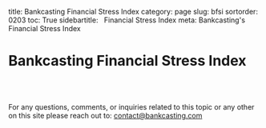 ﻿title: Bankcasting Financial Stress Index
category: page
slug: bfsi
sortorder: 0203
toc: True
sidebartitle: &nbsp; Financial Stress Index
meta: Bankcasting's Financial Stress Index

<script src="http://ajax.googleapis.com/ajax/libs/jquery/2.1.4/jquery.min.js"></script>
<script src="js/jquery.csv.min.js"></script>
<script type="text/javascript" src="http://www.google.com/jsapi"></script>

<script type="text/javascript"> // load the visualisation API
  google.load('visualization', '1', { packages: ['corechart', 'controls'] });
</script>
<script type="text/javascript">
function drawVisualization() {
   $.get("data/bfsi.csv?q="+Math.random(), function(csvString) {
      var arrayData = $.csv.toArrays(csvString, {onParseValue: $.csv.hooks.castToScalar});
      var data = new google.visualization.arrayToDataTable(arrayData);
      var chartwidth = $('#chartparent').width();
      var bfsi = new google.visualization.ChartWrapper({
         chartType: 'LineChart',
         containerId: 'bfsi',
         dataTable: data,
         options:{
            width: chartwidth, height: 450,
            chartArea: {'width': '80%','height': '70%'},
            title: 'Bankcasting Financial Stress Index',
            legend: 'bottom',
            titleTextStyle : {color: 'black', fontSize: 20},
            vAxis: {viewWindow: {min: -2, max: 4}, format: '0.0', title: 'Financial Stress Index'},
            series: {
               0: { color: '#529ecc' }
            }
         }
      });
      bfsi.draw();
   });
}
google.setOnLoadCallback(drawVisualization)
</script>

<script type="text/javascript">
function drawVisualization() {
   $.get("data/bfsi2018.csv?q="+Math.random(), function(csvString) {
      var arrayData = $.csv.toArrays(csvString, {onParseValue: $.csv.hooks.castToScalar});
      var data = new google.visualization.arrayToDataTable(arrayData);
      var chartwidth = $('#chartparent').width();
      var bfsi2018 = new google.visualization.ChartWrapper({
         chartType: 'LineChart',
         containerId: 'bfsi2018',
         dataTable: data,
         options:{
            width: chartwidth, height: 450,
            chartArea: {'width': '80%','height': '70%'},
            title: 'Bankcasting Financial Stress Index (2018)',
            legend: 'bottom',
            titleTextStyle : {color: 'black', fontSize: 20},
            vAxis: {viewWindow: {min: 0, max: .75}, format: '0.0', title: 'Financial Stress Index'},
            series: {
               0: { color: '#529ecc' }
            }
         }
      });
      bfsi2018.draw();
   });
}
google.setOnLoadCallback(drawVisualization)
</script>

# Bankcasting Financial Stress Index

<div id="bfsi2018" style="margin-top:0px"></div>
<br>
<div id="bfsi" style="margin-top:0px"></div>
<br>

For any questions, comments, or inquiries related to this topic or any other on this site please reach out to: contact@bankcasting.com